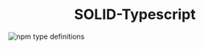 <h1 align = center> SOLID-Typescript </h1>

![npm type definitions](https://img.shields.io/npm/types/typescript?label=v4.1.3)
